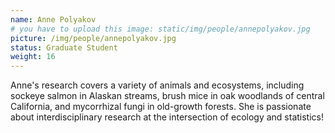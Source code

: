 ```yaml
---
name: Anne Polyakov
# you have to upload this image: static/img/people/annepolyakov.jpg
picture: /img/people/annepolyakov.jpg
status: Graduate Student
weight: 16
---
```


Anne's research covers a variety of animals and ecosystems, including sockeye salmon in Alaskan streams, brush mice in oak woodlands of central California, and mycorrhizal fungi in old-growth forests. She is passionate about interdisciplinary research at the intersection of ecology and statistics! 
